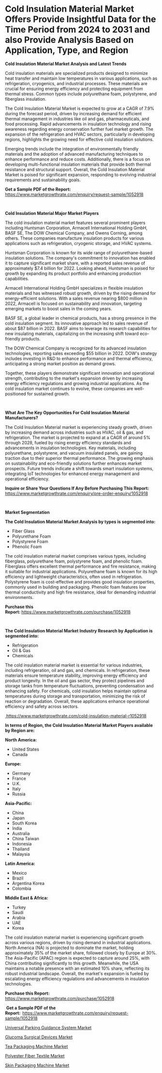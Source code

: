 <p><h1>Cold Insulation Material Market Offers Provide Insightful Data for the Time Period from 2024 to 2031 and also Provide Analysis Based on Application, Type, and Region</h1></p><p><strong>Cold Insulation Material Market Analysis and Latest Trends</strong></p>
<p><p>Cold insulation materials are specialized products designed to minimize heat transfer and maintain low temperatures in various applications, such as refrigeration, cryogenics, and industrial processes. These materials are crucial for ensuring energy efficiency and protecting equipment from thermal stress. Common types include polyurethane foam, polystyrene, and fiberglass insulation.</p><p>The Cold Insulation Material Market is expected to grow at a CAGR of 7.9% during the forecast period, driven by increasing demand for efficient thermal management in industries like oil and gas, pharmaceuticals, and food processing. Rapid advancements in insulation technology and rising awareness regarding energy conservation further fuel market growth. The expansion of the refrigeration and HVAC sectors, particularly in developing regions, highlights the growing need for effective cold insulation solutions.</p><p>Emerging trends include the integration of environmentally friendly materials and the adoption of advanced manufacturing techniques to enhance performance and reduce costs. Additionally, there is a focus on developing multi-functional insulation materials that provide both thermal resistance and structural support. Overall, the Cold Insulation Material Market is poised for significant expansion, responding to evolving industrial requirements and sustainability goals.</p></p>
<p><strong>Get a Sample PDF of the Report:&nbsp;</strong> <a href="https://www.marketgrowthrate.com/enquiry/request-sample/1052918">https://www.marketgrowthrate.com/enquiry/request-sample/1052918</a></p>
<p>&nbsp;</p>
<p><strong>Cold Insulation Material Major Market Players</strong></p>
<p><p>The cold insulation material market features several prominent players including Huntsman Corporation, Armacell International Holding GmbH, BASF SE, The DOW Chemical Company, and Owens Corning, among others. These companies manufacture insulation products for various applications such as refrigeration, cryogenic storage, and HVAC systems.</p><p>Huntsman Corporation is known for its wide range of polyurethane-based insulation solutions. The company's commitment to innovation has enabled it to capture significant market share, with a reported sales revenue of approximately $7.4 billion for 2022. Looking ahead, Huntsman is poised for growth by expanding its product portfolio and enhancing production capabilities.</p><p>Armacell International Holding GmbH specializes in flexible insulation materials and has witnessed robust growth, driven by the rising demand for energy-efficient solutions. With a sales revenue nearing $800 million in 2022, Armacell is focused on sustainability and innovation, targeting emerging markets to boost sales in the coming years.</p><p>BASF SE, a global leader in chemical products, has a strong presence in the cold insulation segment. Its innovative approach led to sales revenue of about $87 billion in 2022. BASF aims to leverage its research capabilities for new insulating materials, capitalizing on the increasing shift toward eco-friendly products.</p><p>The DOW Chemical Company is recognized for its advanced insulation technologies, reporting sales exceeding $55 billion in 2022. DOW's strategy includes investing in R&D to enhance performance and thermal efficiency, anticipating a strong market position as demand grows.</p><p>Together, these players demonstrate significant innovation and operational strength, contributing to the market's expansion driven by increasing energy efficiency regulations and growing industrial applications. As the cold insulation market continues to evolve, these companies are well-positioned for sustained growth.</p></p>
<p>&nbsp;</p>
<p><strong>What Are The Key Opportunities For Cold Insulation Material Manufacturers?</strong></p>
<p><p>The Cold Insulation Material market is experiencing steady growth, driven by increasing demand across industries such as HVAC, oil & gas, and refrigeration. The market is projected to expand at a CAGR of around 5% through 2028, fueled by rising energy efficiency standards and advancements in insulation technologies. Key materials, including polyurethane, polystyrene, and vacuum insulated panels, are gaining traction due to their superior thermal performance. The growing emphasis on sustainability and eco-friendly solutions further enhances market prospects. Future trends indicate a shift towards smart insulation systems, integrating IoT technologies for enhanced energy management and operational efficiency.</p></p>
<p><strong>Inquire or Share Your Questions If Any Before Purchasing This Report:</strong> <a href="https://www.marketgrowthrate.com/enquiry/pre-order-enquiry/1052918">https://www.marketgrowthrate.com/enquiry/pre-order-enquiry/1052918</a></p>
<p>&nbsp;</p>
<p><strong>Market Segmentation</strong></p>
<p><strong>The Cold Insulation Material Market Analysis by types is segmented into:</strong></p>
<p><ul><li>Fiber Glass</li><li>Polyurethane Foam</li><li>Polystyrene Foam</li><li>Phenolic Foam</li></ul></p>
<p><p>The cold insulation material market comprises various types, including fiberglass, polyurethane foam, polystyrene foam, and phenolic foam. Fiberglass offers excellent thermal performance and fire resistance, making it suitable for industrial applications. Polyurethane foam is known for its high efficiency and lightweight characteristics, often used in refrigeration. Polystyrene foam is cost-effective and provides good insulation properties, commonly used in building and packaging. Phenolic foam features low thermal conductivity and high fire resistance, ideal for demanding industrial environments.</p></p>
<p><strong>Purchase this Report:&nbsp;</strong><a href="https://www.marketgrowthrate.com/purchase/1052918">https://www.marketgrowthrate.com/purchase/1052918</a></p>
<p>&nbsp;</p>
<p><strong>The Cold Insulation Material Market Industry Research by Application is segmented into:</strong></p>
<p><ul><li>Refrigeration</li><li>Oil & Gas</li><li>Chemicals</li></ul></p>
<p><p>The cold insulation material market is essential for various industries, including refrigeration, oil and gas, and chemicals. In refrigeration, these materials ensure temperature stability, improving energy efficiency and product longevity. In the oil and gas sector, they protect pipelines and storage tanks from temperature fluctuations, preventing condensation and enhancing safety. For chemicals, cold insulation helps maintain optimal temperatures during storage and transportation, minimizing the risk of reaction or degradation. Overall, these applications enhance operational efficiency and safety across sectors.</p></p>
<p><a href="https://www.marketgrowthrate.com/cold-insulation-material-r1052918">&nbsp;https://www.marketgrowthrate.com/cold-insulation-material-r1052918</a></p>
<p><strong>In terms of Region, the Cold Insulation Material Market Players available by Region are:</strong></p>
<p>
    <p> <strong> North America: </strong>
        <ul>
            <li>United States</li>
            <li>Canada</li>
        </ul>
        </p> 
    <p> <strong> Europe: </strong>
        <ul>
            <li>Germany</li>
            <li>France</li>
            <li>U.K.</li>
            <li>Italy</li>
            <li>Russia</li>
        </ul>
        </p> 
    <p> <strong> Asia-Pacific: </strong>
        <ul>
            <li>China</li>
            <li>Japan</li>
            <li>South Korea</li>
            <li>India</li>
            <li>Australia</li>
            <li>China Taiwan</li>
            <li>Indonesia</li>
            <li>Thailand</li>
            <li>Malaysia</li>
        </ul>
        </p> 
    <p> <strong> Latin America: </strong>
        <ul>
            <li>Mexico</li>
            <li>Brazil</li>
            <li>Argentina Korea</li>
            <li>Colombia</li>
        </ul>
        </p> 
    <p> <strong> Middle East & Africa: </strong>
        <ul>
            <li>Turkey</li>
            <li>Saudi</li>
            <li>Arabia</li>
            <li>UAE</li>
            <li>Korea</li>
        </ul>
    </p>
    </p>
<p><p>The cold insulation material market is experiencing significant growth across various regions, driven by rising demand in industrial applications. North America (NA) is projected to dominate the market, holding approximately 35% of the market share, followed closely by Europe at 30%. The Asia-Pacific (APAC) region is expected to capture around 25%, with China contributing significantly to this growth. Meanwhile, the USA maintains a notable presence with an estimated 10% share, reflecting its robust industrial landscape. Overall, the market's expansion is fueled by escalating energy efficiency regulations and advancements in insulation technologies.</p></p>
<p><strong>Purchase this Report: </strong><a href="https://www.marketgrowthrate.com/purchase/1052918">https://www.marketgrowthrate.com/purchase/1052918</a></p>
<p>&nbsp;<strong>Get a Sample PDF of the Report:&nbsp;&nbsp;</strong><a href="https://www.marketgrowthrate.com/enquiry/request-sample/1052918">https://www.marketgrowthrate.com/enquiry/request-sample/1052918</a></p>
<p><strong></strong></p>
<p><p><a href="https://issuu.com/reportprime-2/docs/universal-parking-guidance-system-m_48b6a0207ea50e">Universal Parking Guidance System Market</a></p><p><a href="https://github.com/gulaimolin/Market-Research-Report-List-6/blob/main/glucoma-surgical-devices-market.md">Glucoma Surgical Devices Market</a></p><p><a href="https://www.linkedin.com/pulse/unlocking-growth-potential-market-strategic-analysis-tea-packaging-dn5vc?trackingId=bU27G1xHSZOZVK1WqSQc5w%3D%3D">Tea Packaging Machine Market</a></p><p><a href="https://medium.com/@waynewhite33/global-polyester-fiber-textile-market-analysis-trends-forecasts-and-growth-opportunities-2024-9c68ba495aa0?postPublishedType=repub">Polyester Fiber Textile Market</a></p><p><a href="https://www.linkedin.com/pulse/skin-packaging-machine-market-outlook-share-analysis-growth-zbyic?trackingId=12KTKAyDTfOKF5melNYs7g%3D%3D">Skin Packaging Machine Market</a></p></p>